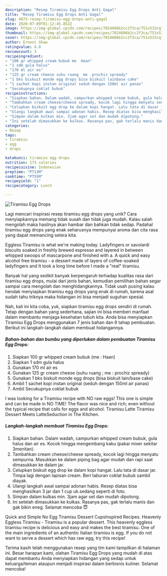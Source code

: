 ```yaml
---
description: "Resep Tiramisu Egg Drops Anti Gagal"
title: "Resep Tiramisu Egg Drops Anti Gagal"
slug: 4875-resep-tiramisu-egg-drops-anti-gagal
date: 2020-07-09T01:12:45.852Z
image: https://img-global.cpcdn.com/recipes/7824686b2cc2f3ca/751x532cq70/tiramisu-egg-drops-foto-resep-utama.jpg
thumbnail: https://img-global.cpcdn.com/recipes/7824686b2cc2f3ca/751x532cq70/tiramisu-egg-drops-foto-resep-utama.jpg
cover: https://img-global.cpcdn.com/recipes/7824686b2cc2f3ca/751x532cq70/tiramisu-egg-drops-foto-resep-utama.jpg
author: Ernest Shaw
ratingvalue: 4.8
reviewcount: 3
recipeingredient:
- "100 gr whipped cream bubuk me  Haan"
- "1 sdm gula halus"
- "170 ml air es"
- "125 gr cream cheese suhu ruang  me  prochiz spready"
- "1 bks biskuit monde egg drops bisa biskuit lainbase cake"
- "1 sachet kopi instan original seduh dengan 150ml air panas"
- "Secukupnya coklat bubuk"
recipeinstructions:
- "Siapkan bahan. Dalam wadah, campurkan whipped cream bubuk, gula halus dan air es. Kocok hingga mengembang kaku (pakai mixer sekitar 3menitan)."
- "Tambahkan cream cheese/cheese spready, kocok lagi hingga menyatu sempurna. Masukkan ke dalam piping bag agar mudah dan rapi saat dimasukkan ke dalam jar."
- "Celupkan biskuit egg drop ke dalam kopi hangat. Lalu tata di dasar jar. Timpa lagi dengan lapisan cream. Beri taburan coklat bubuk sambil diayak."
- "Ulangi langkah awal sampai adonan habis. Resep diatas bisa menghasilkan 3 jar dan 1 cup uk.sedang seperti di foto."
- "Simpan dalam kulkas min. 3jam agar set dan mudah dipotong."
- "Ini setelah dimasukkan ke kulkas. Rasanya pas, gak terlalu manis dan gak bikin eneg. Selamat mencoba 😇"
categories:
- Resep
tags:
- tiramisu
- egg
- drops

katakunci: tiramisu egg drops 
nutrition: 173 calories
recipecuisine: Indonesian
preptime: "PT13M"
cooktime: "PT55M"
recipeyield: "1"
recipecategory: Lunch

---
```



![Tiramisu Egg Drops](https://img-global.cpcdn.com/recipes/7824686b2cc2f3ca/751x532cq70/tiramisu-egg-drops-foto-resep-utama.jpg)

Lagi mencari inspirasi resep tiramisu egg drops yang unik? Cara menyiapkannya memang tidak susah dan tidak juga mudah. Kalau salah mengolah maka hasilnya akan hambar dan bahkan tidak sedap. Padahal tiramisu egg drops yang enak seharusnya mempunyai aroma dan cita rasa yang dapat memancing selera kita.

Eggless Tiramisu is what we&#39;re making today. Ladyfingers or savoiardi biscuits soaked in freshly brewed espresso and layered in between whipped swoops of mascarpone and finished with a. A quick and easy alcohol free tiramisu - a dessert made of layers of coffee-soaked ladyfingers and It took a long time before I made a &#34;real&#34; tiramisu.

Banyak hal yang sedikit banyak berpengaruh terhadap kualitas rasa dari tiramisu egg drops, mulai dari jenis bahan, kemudian pemilihan bahan segar sampai cara mengolah dan menghidangkannya. Tidak usah pusing kalau hendak menyiapkan tiramisu egg drops yang enak di rumah, karena asal sudah tahu triknya maka hidangan ini bisa menjadi suguhan spesial.


Nah, kali ini kita coba, yuk, siapkan tiramisu egg drops sendiri di rumah. Tetap dengan bahan yang sederhana, sajian ini bisa memberi manfaat dalam membantu menjaga kesehatan tubuh kita. Anda bisa menyiapkan Tiramisu Egg Drops menggunakan 7 jenis bahan dan 6 tahap pembuatan. Berikut ini langkah-langkah dalam membuat hidangannya.

<!--inarticleads1-->

##### Bahan-bahan dan bumbu yang diperlukan dalam pembuatan Tiramisu Egg Drops:

1. Siapkan 100 gr whipped cream bubuk (me : Haan)
1. Siapkan 1 sdm gula halus
1. Gunakan 170 ml air es
1. Gunakan 125 gr cream cheese (suhu ruang ; me : prochiz spready)
1. Gunakan 1 bks biskuit monde egg drops (bisa biskuit lain/base cake)
1. Ambil 1 sachet kopi instan original (seduh dengan 150ml air panas)
1. Ambil Secukupnya coklat bubuk


I was looking for a Tiramisu recipe with NO raw eggs! This one is simple and can be made in NO TIME! The flavor was nice and rich; even without the typical recipe that calls for eggs and alcohol. Tiramisu Latte Tiramisu Dessert Meets LatteSeduction in The Kitchen. 

<!--inarticleads2-->

##### Langkah-langkah membuat Tiramisu Egg Drops:

1. Siapkan bahan. Dalam wadah, campurkan whipped cream bubuk, gula halus dan air es. Kocok hingga mengembang kaku (pakai mixer sekitar 3menitan).
1. Tambahkan cream cheese/cheese spready, kocok lagi hingga menyatu sempurna. Masukkan ke dalam piping bag agar mudah dan rapi saat dimasukkan ke dalam jar.
1. Celupkan biskuit egg drop ke dalam kopi hangat. Lalu tata di dasar jar. Timpa lagi dengan lapisan cream. Beri taburan coklat bubuk sambil diayak.
1. Ulangi langkah awal sampai adonan habis. Resep diatas bisa menghasilkan 3 jar dan 1 cup uk.sedang seperti di foto.
1. Simpan dalam kulkas min. 3jam agar set dan mudah dipotong.
1. Ini setelah dimasukkan ke kulkas. Rasanya pas, gak terlalu manis dan gak bikin eneg. Selamat mencoba 😇


Quick and Simple No Egg Tiramisu Dessert CupsInspired Recipes. Heavenly Eggless Tiramisu - Tiramisu is a popular dessert. This heavenly eggless tiramisu recipe is delicious and easy and makes the best tiramisu. One of the main ingredients of an authentic Italian tiramisu is egg. If you do not want to serve a dessert which has raw egg, try this recipe! 

Terima kasih telah menggunakan resep yang tim kami tampilkan di halaman ini. Besar harapan kami, olahan Tiramisu Egg Drops yang mudah di atas dapat membantu Anda menyiapkan hidangan yang sedap untuk keluarga/teman ataupun menjadi inspirasi dalam berbisnis kuliner. Selamat mencoba!
